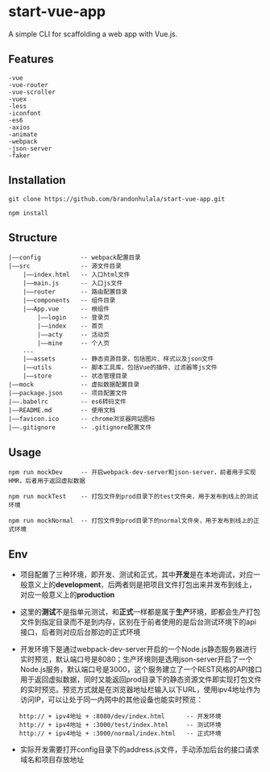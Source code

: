 # start-vue-app

A simple CLI for scaffolding a web app with Vue.js.

## Features
``` 
-vue
-vue-router
-vue-scroller
-vuex
-less
-iconfont
-es6
-axios
-animate
-webpack
-json-server
-faker
```

## Installation
``` 
git clone https://github.com/brandonhulala/start-vue-app.git

npm install 
```

## Structure
```
|——config           -- webpack配置目录
|——src              -- 源文件目录
    |——index.html   -- 入口html文件
    |——main.js      -- 入口js文件
    |——router       -- 路由配置目录
    |——components   -- 组件目录
    |——App.vue      -- 根组件
        |——login    -- 登录页
        |——index    -- 首页
        |——acty     -- 活动页
        |——mine     -- 个人页
    ...
    |——assets       -- 静态资源目录，包括图片、样式以及json文件
    |——utils        -- 脚本工具库，包括Vue的插件、过滤器等js文件
    |——store        -- 状态管理目录
|——mock             -- 虚拟数据配置目录
|——package.json     -- 项目配置文件
|——.babelrc         -- es6转码文件
|——README.md        -- 使用文档
|——favicon.ico      -- chrome浏览器网站图标
|——.gitignore       -- .gitignore配置文件
```

## Usage
``` 
npm run mockDev     -- 开启webpack-dev-server和json-server，前者用于实现HMR，后者用于返回虚拟数据

npm run mockTest    -- 打包文件到prod目录下的test文件夹，用于发布到线上的测试环境

npm run mockNormal  -- 打包文件到prod目录下的normal文件夹，用于发布到线上的正式环境
```

## Env
* 项目配置了三种环境，即开发、测试和正式，其中**开发**是在本地调试，对应一般意义上的**development**，后两者则是把项目文件打包出来并发布到线上，对应一般意义上的**production**

* 这里的**测试**不是指单元测试，和**正式**一样都是属于**生产**环境，即都会生产打包文件到指定目录而不是到内存，区别在于前者使用的是后台测试环境下的api接口，后者则对应后台那边的正式环境

* 开发环境下是通过webpack-dev-server开启的一个Node.js静态服务器进行实时预览，默认端口号是8080；生产环境则是选用json-server开启了一个Node.js服务，默认端口号是3000，这个服务建立了一个REST风格的API接口用于返回虚拟数据，同时又能返回prod目录下的静态资源文件即实现打包文件的实时预览。预览方式就是在浏览器地址栏输入以下URL，使用ipv4地址作为访问IP，可以让处于同一内网中的其他设备也能实时预览：
```
   http:// + ipv4地址 + :8080/dev/index.html      -- 开发环境
   http:// + ipv4地址 + :3000/test/index.html     -- 测试环境
   http:// + ipv4地址 + :3000/normal/index.html   -- 正式环境
```

* 实际开发需要打开config目录下的address.js文件，手动添加后台的接口请求域名和项目存放地址
